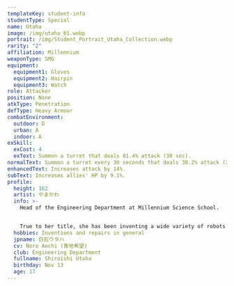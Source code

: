 ```yaml
---
templateKey: student-info
studentType: Special
name: Utaha
image: /img/utaha_01.webp
portrait: /img/Student_Portrait_Utaha_Collection.webp
rarity: "2"
affiliation: Millennium
weaponType: SMG
equipment:
  equipment1: Gloves
  equipment2: Hairpin
  equipment3: Watch
role: Attacker
position: None
atkType: Penetration
defType: Heavy Armour
combatEnvironment:
  outdoor: D
  urban: A
  indoor: A
exSkill:
  exCost: 4
  exText: Summon a turret that deals 81.4% attack (30 sec).
normalText: Summon a turret every 30 seconds that deals 38.2% attack (20 seconds).
enhancedText: Increases attack by 14%.
subText: Increases allies' HP by 9.1%.
profile:
  height: 162
  artist: やまかわ
  info: >-
    Head of the Engineering Department at Millennium Science School.


    True to her title, she has been inventing a wide variety of robots. In particular, the robot she always carries with her, Rai-chan, is said to have a fighting ability that rivals that of hundreds of PMC combat automatons.
  hobbies: Inventions and repairs in general
  jpname: 白石ウタハ
  cv: Noro Aochi (青地希望)
  club: Engineering Department
  fullname: Shiroishi Utaha
  birthday: Nov 13
  age: 17
---
```

